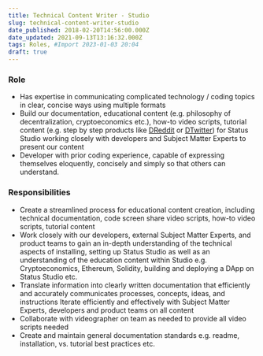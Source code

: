 ```yaml
---
title: Technical Content Writer - Studio
slug: technical-content-writer-studio
date_published: 2018-02-20T14:56:00.000Z
date_updated: 2021-09-13T13:16:32.000Z
tags: Roles, #Import 2023-01-03 20:04
draft: true
---
```


### Role

- Has expertise in communicating complicated technology / coding topics in clear, concise ways using multiple formats
- Build our documentation, educational content (e.g. philosophy of decentralization, cryptoeconomics etc.), how-to video scripts, tutorial content (e.g. step by step products like [DReddit](https://github.com/status-im/dreddit-dapp) or [DTwitter](https://github.com/status-im/ethindia-embark)) for Status Studio working closely with developers and Subject Matter Experts to present our content
- Developer with prior coding experience, capable of expressing themselves eloquently, concisely and simply so that others can understand. 

### Responsibilities

- Create a streamlined process for educational content creation, including technical documentation, code screen share video scripts, how-to video scripts, tutorial content
- Work closely with our developers, external Subject Matter Experts, and product teams to gain an in-depth understanding of the technical aspects of installing, setting up Status Studio as well as an understanding of the education content within Studio e.g. Cryptoeconomics, Ethereum, Solidity, building and deploying a DApp on Status Studio etc.
- Translate information into clearly written documentation that efficiently and accurately communicates processes, concepts, ideas, and instructions Iterate efficiently and effectively with Subject Matter Experts, developers and product teams on all content 
- Collaborate with videographer on team as needed to provide all video scripts needed
- Create and maintain general documentation standards e.g. readme, installation, vs. tutorial best practices etc.
